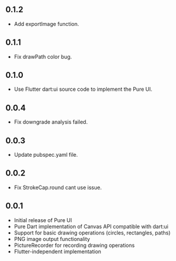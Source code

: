 ## 0.1.2

- Add exportImage function.

## 0.1.1

- Fix drawPath color bug.

## 0.1.0

- Use Flutter dart:ui source code to implement the Pure UI.

## 0.0.4

- Fix downgrade analysis failed.

## 0.0.3

- Update pubspec.yaml file.

## 0.0.2

- Fix StrokeCap.round cant use issue.

## 0.0.1

- Initial release of Pure UI
- Pure Dart implementation of Canvas API compatible with dart:ui
- Support for basic drawing operations (circles, rectangles, paths)
- PNG image output functionality
- PictureRecorder for recording drawing operations
- Flutter-independent implementation
